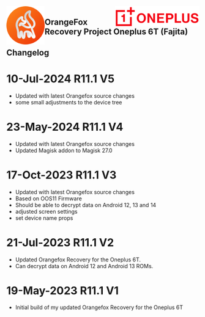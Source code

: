 <img src="https://github.com/Sanju0910/Sanju0910/blob/main/images/of_logo.png" width=100 height=100 align="left" />  
<img src="https://github.com/Sanju0910/Sanju0910/blob/main/images/oneplus_logo.png" align="right"/>

## OrangeFox Recovery Project Oneplus 6T (Fajita)
## Changelog

# 10-Jul-2024 R11.1 V5
  - Updated with latest Orangefox source changes
  - some small adjustments to the device tree
  
# 23-May-2024 R11.1 V4
  - Updated with latest Orangefox source changes
  - Updated Magisk addon to Magisk 27.0

# 17-Oct-2023 R11.1 V3
  - Updated with latest Orangefox source changes
  - Based on OOS11 Firmware
  - Should be able to decrypt data on Android 12, 13 and 14
  - adjusted screen settings
  - set device name props

# 21-Jul-2023 R11.1 V2
  - Updated Orangefox Recovery for the Oneplus 6T.
  - Can decrypt data on Android 12 and Android 13 ROMs.

# 19-May-2023 R11.1 V1
  -  Initial build of my updated Orangefox Recovery for the Oneplus 6T

